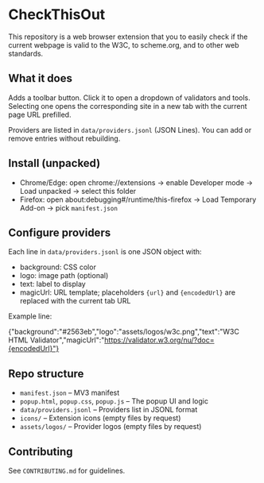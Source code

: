 # CheckThisOut

This repository is a web browser extension that you to easily check if the current webpage is valid to the W3C, to scheme.org, and to other web standards.

## What it does

Adds a toolbar button. Click it to open a dropdown of validators and tools. Selecting one opens the corresponding site in a new tab with the current page URL prefilled.

Providers are listed in `data/providers.jsonl` (JSON Lines). You can add or remove entries without rebuilding.

## Install (unpacked)

- Chrome/Edge: open chrome://extensions → enable Developer mode → Load unpacked → select this folder
- Firefox: open about:debugging#/runtime/this-firefox → Load Temporary Add-on → pick `manifest.json`

## Configure providers

Each line in `data/providers.jsonl` is one JSON object with:

- background: CSS color
- logo: image path (optional)
- text: label to display
- magicUrl: URL template; placeholders `{url}` and `{encodedUrl}` are replaced with the current tab URL

Example line:

{"background":"#2563eb","logo":"assets/logos/w3c.png","text":"W3C HTML Validator","magicUrl":"https://validator.w3.org/nu/?doc={encodedUrl}"}

## Repo structure

- `manifest.json` – MV3 manifest
- `popup.html`, `popup.css`, `popup.js` – The popup UI and logic
- `data/providers.jsonl` – Providers list in JSONL format
- `icons/` – Extension icons (empty files by request)
- `assets/logos/` – Provider logos (empty files by request)

## Contributing

See `CONTRIBUTING.md` for guidelines.
